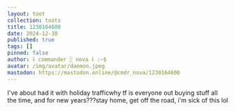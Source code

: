 ```yaml
---
layout: toot
collection: toots
title: 1230164600
date: 2024-12-30
published: true
tags: []
pinned: false
author: ⸸ commander ░ nova ⸸ :~$
avatar: /img/avatar/daemon.jpeg
mastodon: https://mastodon.online/@cmdr_nova/1230164600
---
```


I've about had it with holiday trafficwhy tf is everyone out buying stuff all the time, and for new years???stay home, get off the road, i'm sick of this lol
